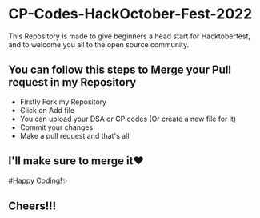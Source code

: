 # CP-Codes-HackOctober-Fest-2022

This Repository is made to give beginners a head start for Hacktoberfest, and to welcome you all to the open source community.

## You can follow this steps to Merge your Pull request in my Repository

- Firstly Fork my Repository
- Click on Add file
- You can upload your DSA or CP codes (Or create a new file for it)
- Commit your changes
- Make a pull request and that's all

## I'll make sure to merge it❤

#Happy Coding!✨
## Cheers!!!
